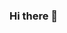 ### Hi there 👋

<!--
**symonk/symonk** is a ✨ _special_ ✨ repository because its `README.md` (this file) appears on your GitHub profile.

Here are some ideas to get you started:

- 🔭 I’m currently working on Restpite
- 🌱 I’m currently learning The python data object model

